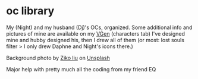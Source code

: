 # oc library
My (Night) and my husband (Dj)'s OCs, organized.
Some additional info and pictures of mine are available on my <a href="https://night-sart.carrd.co">VGen</a> (characters tab)
I've designed mine and hubby designed his, then I drew all of them (or most: lost souls filter > I only drew Daphne and Night's icons there.)

Background photo by <a href="https://unsplash.com/@ziko_l?utm_content=creditCopyText&utm_medium=referral&utm_source=unsplash">Ziko liu</a> on <a href="https://unsplash.com/photos/red-roses-in-black-background-WqAFzDEhAjk?utm_content=creditCopyText&utm_medium=referral&utm_source=unsplash">Unsplash</a>

Major help with pretty much all the coding from my friend EQ
